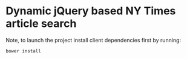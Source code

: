# Dynamic jQuery based NY Times article search

Note, to launch the project install client dependencies first by running:

```bower install```

